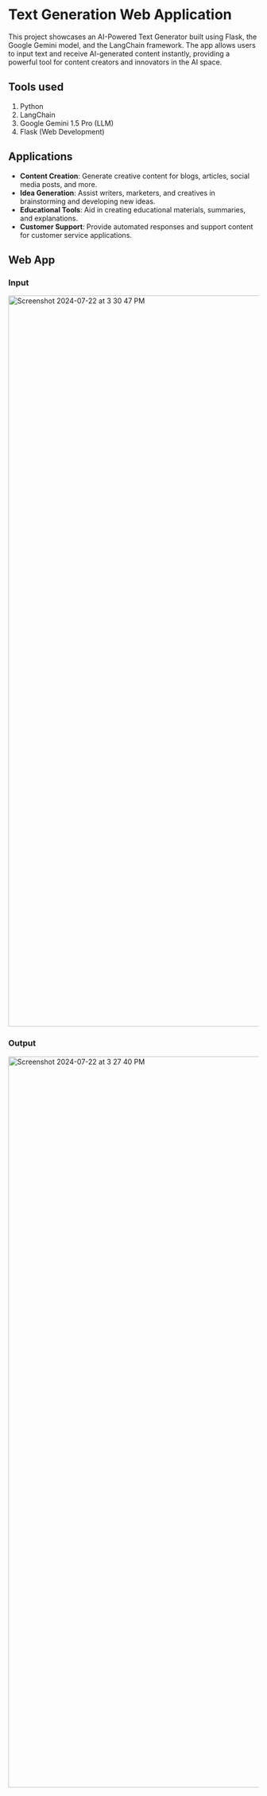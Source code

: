 # Text Generation Web Application
This project showcases an AI-Powered Text Generator built using Flask, the Google Gemini model, and the LangChain framework. The app allows users to input text and receive AI-generated content instantly, providing a powerful tool for content creators and innovators in the AI space.

## Tools used
1. Python
2. LangChain
3. Google Gemini 1.5 Pro (LLM)
4. Flask (Web Development)

## Applications
- **Content Creation**: Generate creative content for blogs, articles, social media posts, and more.
- **Idea Generation**: Assist writers, marketers, and creatives in brainstorming and developing new ideas.
- **Educational Tools**: Aid in creating educational materials, summaries, and explanations.
- **Customer Support**: Provide automated responses and support content for customer service applications.

## Web App

### Input 
<img width="1470" alt="Screenshot 2024-07-22 at 3 30 47 PM" src="https://github.com/user-attachments/assets/bddab513-58a1-4ba2-9176-160ca69ba3d1">


### Output
<img width="1470" alt="Screenshot 2024-07-22 at 3 27 40 PM" src="https://github.com/user-attachments/assets/a609b2e1-24c5-4cad-8471-ef3ebb9bfe93">
